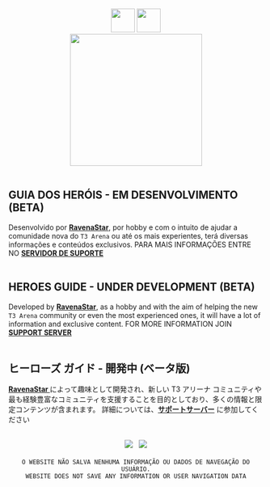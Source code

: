 <p align="center" style="margin: -1px;">
  <img style="margin: -16px;
    margin-top: 24px;
    margin-left: auto;
    margin-right: auto;
    width: 47px;" src="https://tts-ravena.pages.dev/guide/language/br.png">
  <img style="margin: -16px;
    margin-top: 24px;
    margin-left: auto;
    margin-right: auto;
    width: 47px;" src="https://tts-ravena.pages.dev/guide/language/en.png">
<br>
<img src="https://tts-ravena.pages.dev/img/t3icon-2.png" style="width: 261px;">
</br></br>
</p>

<p align="center">
<h2 id="guia-em-desenvolvimento-beta">GUIA DOS HERÓIS - EM DESENVOLVIMENTO (BETA)</h2>
<p>Desenvolvido por <strong><a href="https://github.com/ravenastar-js">RavenaStar</a></strong>, por hobby e com o intuito de ajudar a comunidade nova do <code>T3 Arena</code> ou até os mais experientes, terá diversas informações e conteúdos exclusivos. PARA MAIS INFORMAÇÕES ENTRE NO <strong><a href="https://discord.gg/wBZvfE9Wjk">SERVIDOR DE SUPORTE</a></strong>
<br><br>
<h2 id="guide-under-development-beta">HEROES GUIDE - UNDER DEVELOPMENT (BETA)</h2>
<p>Developed by <strong><a href="https://github.com/ravenastar-js">RavenaStar</a></strong>, as a hobby and with the aim of helping the new <code>T3 Arena</code> community or even the most experienced ones, it will have a lot of information and exclusive content. FOR MORE INFORMATION JOIN <strong><a href="https://discord.gg/wBZvfE9Wjk">SUPPORT SERVER</a></strong>
<br><br>
<h2 id="guide-under-development-beta-jp">ヒーローズ ガイド - 開発中 (ベータ版)</h2>
<p><strong><a href="https://github.com/ravenastar-js">RavenaStar </a></strong>によって趣味として開発され、新しい T3 アリーナ コミュニティや最も経験豊富なコミュニティを支援することを目的としており、多くの情報と限定コンテンツが含まれます。 詳細については、<strong><a href="https://discord.gg/wBZvfE9Wjk">サポートサーバー</a></strong> に参加してください
<br><br>
</p>
<p align="center">
<a href="https://github.com/ravenastar-js/T3-Arena" id="img-1"><img src="https://img.shields.io/badge/-GITHUB-d61d4e?style=flat-square&labelColor=fb2c65&logo=github&logoColor=ffffff&link=https://github.com/ravenastar-js/T3-Arena"/></a>ﾠ<a href="https://discord.gg/wBZvfE9Wjk" id="img-2"><img src="https://img.shields.io/badge/-DISCORD-d61d4e?style=flat-square&labelColor=fb2c65&logo=discord&logoColor=ffffff&link=https://t3arena.xd.com"/></a>
<br><br>
<code id="code-1">O WEBSITE NÃO SALVA NENHUMA INFORMAÇÃO OU DADOS DE NAVEGAÇÃO DO USUÁRIO.</code>
<br>
<code id="code-2">WEBSITE DOES NOT SAVE ANY INFORMATION OR USER NAVIGATION DATA</code>
</p>

